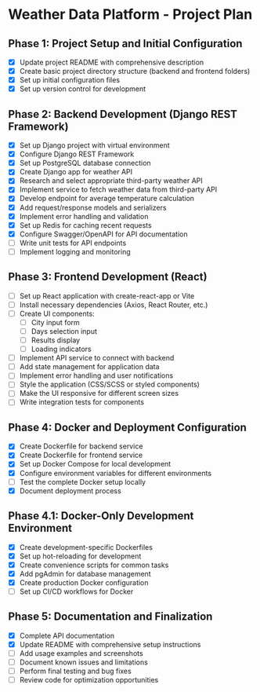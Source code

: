 # Weather Data Platform - Project Plan

## Phase 1: Project Setup and Initial Configuration
- [x] Update project README with comprehensive description
- [x] Create basic project directory structure (backend and frontend folders)
- [x] Set up initial configuration files
- [x] Set up version control for development

## Phase 2: Backend Development (Django REST Framework)
- [x] Set up Django project with virtual environment
- [x] Configure Django REST Framework
- [x] Set up PostgreSQL database connection
- [x] Create Django app for weather API
- [x] Research and select appropriate third-party weather API
- [x] Implement service to fetch weather data from third-party API
- [x] Develop endpoint for average temperature calculation
- [x] Add request/response models and serializers
- [x] Implement error handling and validation
- [x] Set up Redis for caching recent requests
- [x] Configure Swagger/OpenAPI for API documentation
- [ ] Write unit tests for API endpoints
- [ ] Implement logging and monitoring

## Phase 3: Frontend Development (React)
- [ ] Set up React application with create-react-app or Vite
- [ ] Install necessary dependencies (Axios, React Router, etc.)
- [ ] Create UI components:
  - [ ] City input form
  - [ ] Days selection input
  - [ ] Results display
  - [ ] Loading indicators
- [ ] Implement API service to connect with backend
- [ ] Add state management for application data
- [ ] Implement error handling and user notifications
- [ ] Style the application (CSS/SCSS or styled components)
- [ ] Make the UI responsive for different screen sizes
- [ ] Write integration tests for components

## Phase 4: Docker and Deployment Configuration
- [x] Create Dockerfile for backend service
- [x] Create Dockerfile for frontend service
- [x] Set up Docker Compose for local development
- [x] Configure environment variables for different environments
- [ ] Test the complete Docker setup locally
- [x] Document deployment process

## Phase 4.1: Docker-Only Development Environment
- [x] Create development-specific Dockerfiles
- [x] Set up hot-reloading for development
- [x] Create convenience scripts for common tasks
- [x] Add pgAdmin for database management
- [x] Create production Docker configuration
- [ ] Set up CI/CD workflows for Docker

## Phase 5: Documentation and Finalization
- [x] Complete API documentation
- [x] Update README with comprehensive setup instructions
- [ ] Add usage examples and screenshots
- [ ] Document known issues and limitations
- [ ] Perform final testing and bug fixes
- [ ] Review code for optimization opportunities
